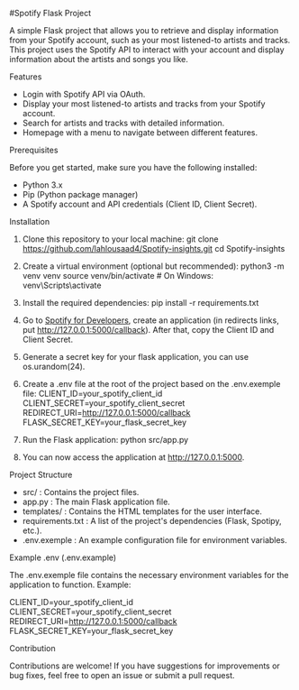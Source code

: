 #Spotify Flask Project

A simple Flask project that allows you to retrieve and display information from your Spotify account, such as your most listened-to artists and tracks. This project uses the Spotify API to interact with your account and display information about the artists and songs you like.

Features

- Login with Spotify API via OAuth.
- Display your most listened-to artists and tracks from your Spotify account.
- Search for artists and tracks with detailed information.
- Homepage with a menu to navigate between different features.

Prerequisites

Before you get started, make sure you have the following installed:

- Python 3.x
- Pip (Python package manager)
- A Spotify account and API credentials (Client ID, Client Secret).

Installation

1. Clone this repository to your local machine:
   git clone https://github.com/lahlousaad4/Spotify-insights.git
   cd Spotify-insights

2. Create a virtual environment (optional but recommended):
   python3 -m venv venv
   source venv/bin/activate   # On Windows: venv\Scripts\activate

3. Install the required dependencies:
   pip install -r requirements.txt

4. Go to [Spotify for Developers](https://developer.spotify.com), create an application (in redirects links, put http://127.0.0.1:5000/callback). After that, copy the Client ID and Client Secret.

5. Generate a secret key for your flask application, you can use os.urandom(24).

6. Create a .env file at the root of the project based on the .env.exemple file:
   CLIENT_ID=your_spotify_client_id
   CLIENT_SECRET=your_spotify_client_secret
   REDIRECT_URI=http://127.0.0.1:5000/callback
   FLASK_SECRET_KEY=your_flask_secret_key

7. Run the Flask application:
   python src/app.py

8. You can now access the application at http://127.0.0.1:5000.

Project Structure

- src/ : Contains the project files.
- app.py : The main Flask application file.
- templates/ : Contains the HTML templates for the user interface.
- requirements.txt : A list of the project's dependencies (Flask, Spotipy, etc.).
- .env.exemple : An example configuration file for environment variables.

Example .env (.env.example)

The .env.exemple file contains the necessary environment variables for the application to function. Example:

CLIENT_ID=your_spotify_client_id
CLIENT_SECRET=your_spotify_client_secret
REDIRECT_URI=http://127.0.0.1:5000/callback
FLASK_SECRET_KEY=your_flask_secret_key

Contribution

Contributions are welcome! If you have suggestions for improvements or bug fixes, feel free to open an issue or submit a pull request.
